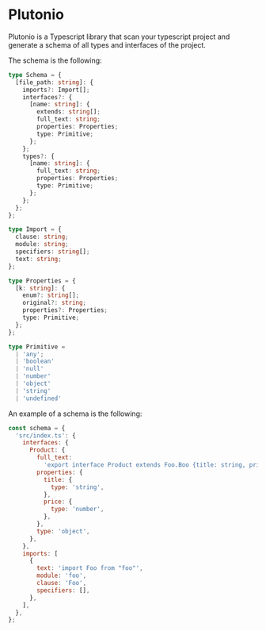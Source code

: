 # Plutonio

Plutonio is a Typescript library that scan your typescript project and generate
a schema of all types and interfaces of the project.

The schema is the following:

```typescript
type Schema = {
  [file_path: string]: {
    imports?: Import[];
    interfaces?: {
      [name: string]: {
        extends: string[];
        full_text: string;
        properties: Properties;
        type: Primitive;
      };
    };
    types?: {
      [name: string]: {
        full_text: string;
        properties: Properties;
        type: Primitive;
      };
    };
  };
};

type Import = {
  clause: string;
  module: string;
  specifiers: string[];
  text: string;
};

type Properties = {
  [k: string]: {
    enum?: string[];
    original?: string;
    properties?: Properties;
    type: Primitive;
  };
};

type Primitive =
  | 'any';
  | 'boolean'
  | 'null'
  | 'number'
  | 'object'
  | 'string'
  | 'undefined'

```

An example of a schema is the following:

```js
const schema = {
  'src/index.ts': {
    interfaces: {
      Product: {
        full_text:
          'export interface Product extends Foo.Boo {title: string, price: number}',
        properties: {
          title: {
            type: 'string',
          },
          price: {
            type: 'number',
          },
        },
        type: 'object',
      },
    },
    imports: [
      {
        text: 'import Foo from "foo"',
        module: 'foo',
        clause: 'Foo',
        specifiers: [],
      },
    ],
  },
};
```
